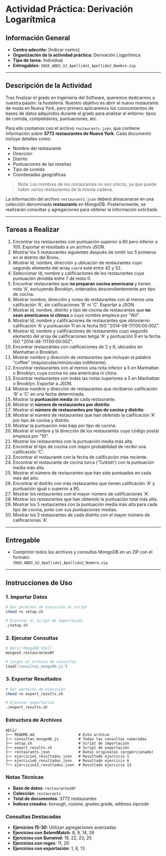 # Actividad Práctica: Derivación Logarítmica

## Información General

- **Centro adscrito:** [Indicar centro]
- **Organización de la actividad práctica:** Derivación Logarítmica
- **Tipo de tarea:** Individual
- **Entregables:** `INSD_ABDS_U2_Apellido1_Apellido2_Nombre.zip`

---

## Descripción de la Actividad

Tras finalizar el grado en Ingeniería del Software, queremos dedicarnos a nuestra pasión: la hostelería. Nuestro objetivo es abrir el nuevo restaurante de moda en Nueva York, pero primero aplicaremos los conocimientos de bases de datos adquiridos durante el grado para analizar el entorno: tipos de comida, competidores, puntuaciones, etc.

Para ello contamos con el archivo `restaurants.json`, que contiene información sobre **3772 restaurantes de Nueva York**. Cada documento incluye detalles como:

- Nombre del restaurante
- Dirección
- Distrito
- Puntuaciones de las reseñas
- Tipo de comida
- Coordenadas geográficas

> Nota: Los nombres de los restaurantes no son únicos, ya que puede haber varios restaurantes de la misma cadena.

La información del archivo `restaurants.json` deberá almacenarse en una colección denominada **restaurants** en MongoDB. Posteriormente, se realizarán consultas y agregaciones para obtener la información solicitada.

---

## Tareas a Realizar

1. Encontrar los restaurantes con puntuación superior a 80 pero inferior a 100. Exportar el resultado a un archivo JSON.  
2. Mostrar los 5 restaurantes siguientes después de omitir los 5 primeros en el distrito del Bronx.  
3. Mostrar Id, nombre, dirección y ubicación de restaurantes cuyo segundo elemento del array `coord` esté entre 42 y 52.  
4. Seleccionar Id, nombre y calificaciones de los restaurantes cuya puntuación dividida entre 7 dé resto 0.  
5. Encontrar restaurantes que **no preparan cocina americana** y tienen nota 'A', excluyendo Brooklyn, ordenados descendientemente por tipo de cocina.  
6. Mostrar nombre, dirección y notas de restaurantes con al menos una calificación 'A', sin calificaciones 'B' ni 'C'. Exportar a JSON.  
7. Mostrar Id, nombre, distrito y tipo de cocina de restaurantes que **no sean americanos ni chinos** o cuyo nombre empiece por "Wil".  
8. Mostrar Id, nombre y calificaciones de restaurantes que obtuvieron calificación 'A' y puntuación 11 en la fecha ISO "2014-08-11T00:00:00Z".  
9. Mostrar Id, nombre y calificaciones de restaurantes cuyo segundo elemento del array de calificaciones tenga 'A' y puntuación 9 en la fecha ISO "2014-08-11T00:00:00Z".  
10. Encontrar restaurantes con calificaciones de 2 y 6, ubicados en Manhattan o Brooklyn.  
11. Mostrar nombre y dirección de restaurantes que incluyan la palabra "coffee" (mayúsculas/minúsculas indiferente).  
12. Encontrar restaurantes con al menos una nota inferior a 5 en Manhattan o Brooklyn, cuya cocina no sea americana ni china.  
13. Encontrar restaurantes con todas las notas superiores a 5 en Manhattan o Brooklyn. Exportar a JSON.  
14. Mostrar nombre y dirección de restaurantes que recibieron calificación 'B' o 'C' en una fecha determinada.  
15. Mostrar la **puntuación media** de cada restaurante.  
16. Mostrar el **número de restaurantes por distrito**.  
17. Mostrar el **número de restaurantes por tipo de cocina y distrito**.  
18. Mostrar el número de restaurantes que han obtenido la calificación 'A' por tipo de cocina y distrito.  
19. Mostrar la puntuación más baja por tipo de cocina.  
20. Mostrar el nombre y la dirección de los restaurantes cuyo código postal empieza por "10".  
21. Mostrar los restaurantes con la puntuación media más alta.  
22. Encontrar el tipo de cocina con mayor probabilidad de recibir una calificación 'C'.  
23. Encontrar el restaurante con la fecha de calificación más reciente.  
24. Encontrar el restaurante de cocina turca ('Turkish') con la puntuación media más alta.  
25. Mostrar el número de restaurantes que han sido puntuados en cada mes del año.  
26. Encontrar el distrito con más restaurantes que tienen calificación 'A' y puntuación igual o superior a 90.  
27. Mostrar los restaurantes con el mayor número de calificaciones 'A'.  
28. Mostrar los restaurantes que han obtenido la puntuación total más alta.  
29. Mostrar los 5 restaurantes con la puntuación media más alta para cada tipo de cocina, junto con sus puntuaciones medias.  
30. Mostrar los 5 restaurantes de cada distrito con el mayor número de calificaciones 'A'.

---

## Entregable

- Comprimir todos los archivos y consultas MongoDB en un ZIP con el formato:  
  `INSD_ABDS_U2_Apellido1_Apellido2_Nombre.zip`

---

## Instrucciones de Uso

### 1. Importar Datos

```bash
# Dar permisos de ejecución al script
chmod +x setup.sh

# Ejecutar el script de importación
./setup.sh
```

### 2. Ejecutar Consultas

```bash
# Abrir MongoDB shell
mongosh restaurantesNY

# Cargar el archivo de consultas
load('consultas_mongodb.js')
```

### 3. Exportar Resultados

```bash
# Dar permisos de ejecución
chmod +x export_results.sh

# Ejecutar exportación
./export_results.sh
```

### Estructura de Archivos

```
AEC2/
├── README.md                    # Este archivo
├── consultas_mongodb.js         # Todas las consultas numeradas
├── setup.sh                     # Script de importación
├── export_results.sh            # Script de exportación
├── restaurants.json             # Datos originales (proporcionado)
├── ejercicio1_resultados.json   # Resultado ejercicio 1
├── ejercicio6_resultados.json   # Resultado ejercicio 6
└── ejercicio13_resultados.json  # Resultado ejercicio 13
```

### Notas Técnicas

- **Base de datos**: `restaurantesNY`
- **Colección**: `restaurants`
- **Total de documentos**: 3772 restaurantes
- **Índices creados**: borough, cuisine, grades.grade, address.zipcode

### Consultas Destacadas

- **Ejercicios 15-30**: Utilizan agregaciones avanzadas
- **Ejercicios con $elemMatch**: 8, 9, 14, 26
- **Ejercicios con $unwind**: 19, 22, 23, 25
- **Ejercicios con regex**: 11, 20
- **Ejercicios con exportación**: 1, 6, 13
